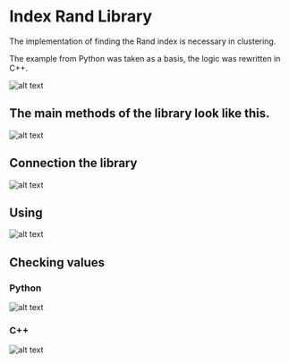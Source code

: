 # Index Rand Library

The implementation of finding the Rand index is necessary in clustering. 

The example from Python was taken as a basis, the logic was rewritten in C++.

![alt text](https://i.ibb.co/1dYnM61/2021-06-07-225702.png)

## The main methods of the library look like this.

![alt text](https://i.ibb.co/ZhpbQWR/2021-06-07-230116.png)

## Connection the library

![alt text](https://i.ibb.co/xqx9Cvj/2021-06-07-230642.png)

## Using

![alt text](https://i.ibb.co/F8pS6JW/2021-06-07-230909.png)

## Checking values

### Python

![alt text](https://i.ibb.co/cYVXn9t/image.png)

### C++ 

![alt text](https://i.ibb.co/Qbg65Hd/2021-06-07-231743.png)

